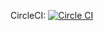 CircleCI: [![Circle CI](https://circleci.com/gh/dgellow/boot-cljs-experiments/tree/master.svg?style=svg)](https://circleci.com/gh/dgellow/boot-cljs-experiments/tree/master)
